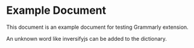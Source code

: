 # Example Document

This document is an example document for testing Grammarly extension.

An unknown word like inversifyjs can be added to the dictionary.
